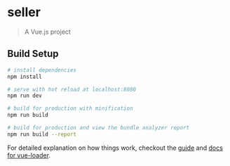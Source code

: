 # seller

> A Vue.js project

## Build Setup

``` bash
# install dependencies
npm install

# serve with hot reload at localhost:8080
npm run dev

# build for production with minification
npm run build

# build for production and view the bundle analyzer report
npm run build --report
```  

For detailed explanation on how things work, checkout the [guide](http://vuejs-templates.github.io/webpack/) and [docs for vue-loader](http://vuejs.github.io/vue-loader).
